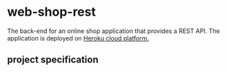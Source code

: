 # web-shop-rest
The back-end for an online shop application that provides a REST API.
The application is deployed on [Heroku cloud platform.](https://web-shop-rest.herokuapp.com/docs)
## project specification
